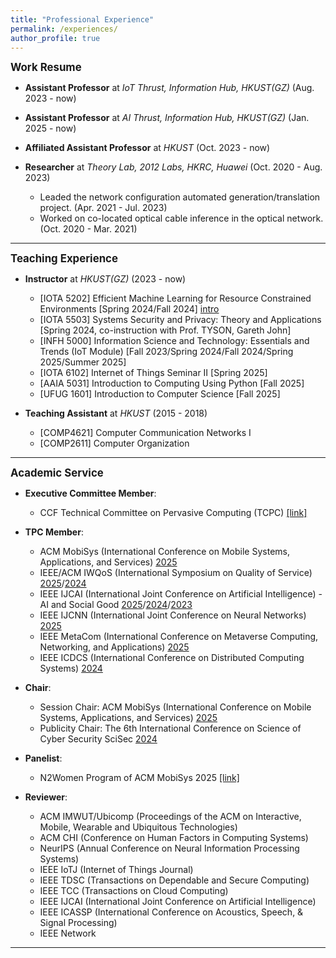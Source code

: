 ```yaml
---
title: "Professional Experience"
permalink: /experiences/
author_profile: true
---
```


<big>**Work Resume**</big>

- **Assistant Professor** at _IoT Thrust, Information Hub, HKUST(GZ)_ (Aug. 2023 - now)

- **Assistant Professor** at _AI Thrust, Information Hub, HKUST(GZ)_ (Jan. 2025 - now)

- **Affiliated Assistant Professor** at _HKUST_ (Oct. 2023 - now)

- **Researcher** at _Theory Lab, 2012 Labs, HKRC, Huawei_ (Oct. 2020 - Aug. 2023)

  - Leaded the network configuration automated generation/translation project. (Apr. 2021 - Jul. 2023)
  - Worked on co-located optical cable inference in the optical network. (Oct. 2020 - Mar. 2021)

---

<big>**Teaching Experience**</big>

- **Instructor** at _HKUST(GZ)_ (2023 - now)

  - [IOTA 5202] Efficient Machine Learning for Resource Constrained Environments [Spring 2024/Fall 2024] [intro](https://mp.weixin.qq.com/s/LigUkImpwQLVHjOUkOysKg)
  - [IOTA 5503] Systems Security and Privacy: Theory and Applications [Spring 2024, co-instruction with Prof. TYSON, Gareth John]
  - [INFH 5000] Information Science and Technology: Essentials and Trends (IoT Module) [Fall 2023/Spring 2024/Fall 2024/Spring 2025/Summer 2025]
  - [IOTA 6102] Internet of Things Seminar II [Spring 2025]
  - [AAIA 5031] Introduction to Computing Using Python [Fall 2025]
  - [UFUG 1601] Introduction to Computer Science [Fall 2025]

- **Teaching Assistant** at _HKUST_ (2015 - 2018)

  - [COMP4621] Computer Communication Networks I
  - [COMP2611] Computer Organization

---

<big>**Academic Service**</big>

- **Executive Committee Member**:

  - CCF Technical Committee on Pervasive Computing (TCPC) [[link]](https://www.ccf.org.cn/Chapters/TC/TC_Listing/TCPC/)

- **TPC Member**:

  - ACM MobiSys (International Conference on Mobile Systems, Applications, and Services) [2025](https://sigmobile.org/mobisys/2025/technical_program_committee/)
  - IEEE/ACM IWQoS (International Symposium on Quality of Service) [2025](https://iwqos2025.ieee-iwqos.org/)/[2024](https://iwqos2024.ieee-iwqos.org/)
  - IEEE IJCAI (International Joint Conference on Artificial Intelligence) - AI and Social Good [2025](https://2025.ijcai.org/call-for-papers-and-projects-multi-year-track-on-ai-and-social-good-special-track/)/[2024](https://ijcai24.org/call-for-papers-and-projects-ai-and-social-good/)/[2023](https://ijcai-23.org/ai-for-social-good-pcs/)
  - IEEE IJCNN (International Joint Conference on Neural Networks) [2025](https://2025.ijcnn.org/)
  - IEEE MetaCom (International Conference on Metaverse Computing, Networking, and Applications) [2025](https://ieee-metacom.org/index.html)
  - IEEE ICDCS (International Conference on Distributed Computing Systems) [2024](https://icdcs2024.icdcs.org/)

- **Chair**:

  - Session Chair: ACM MobiSys (International Conference on Mobile Systems, Applications, and Services) [2025](https://www.sigmobile.org/mobisys/2025/program/)
  - Publicity Chair: The 6th International Conference on Science of Cyber Security SciSec [2024](https://scisec.org/)

- **Panelist**:
  
  - N2Women Program of ACM MobiSys 2025 [[link]](https://www.sigmobile.org/mobisys/2025/n2women_program/)

- **Reviewer**:

  - ACM IMWUT/Ubicomp (Proceedings of the ACM on Interactive, Mobile, Wearable and Ubiquitous Technologies)
  - ACM CHI (Conference on Human Factors in Computing Systems)
  - NeurIPS (Annual Conference on Neural Information Processing Systems)
  - IEEE IoTJ (Internet of Things Journal)
  - IEEE TDSC (Transactions on Dependable and Secure Computing)
  - IEEE TCC (Transactions on Cloud Computing)
  - IEEE IJCAI (International Joint Conference on Artificial Intelligence)
  - IEEE ICASSP (International Conference on Acoustics, Speech, & Signal Processing)
  - IEEE Network

---
